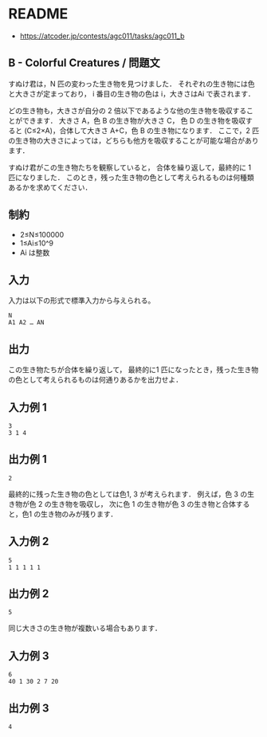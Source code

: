 # README
- <https://atcoder.jp/contests/agc011/tasks/agc011_b>
## B - Colorful Creatures / 問題文
すぬけ君は，N 匹の変わった生き物を見つけました．
それぞれの生き物には色と大きさが定まっており，
i 番目の生き物の色は i，大きさはAi​ で表されます．

どの生き物も，大きさが自分の 2 倍以下であるような他の生き物を吸収することができます．
大きさ A，色 B の生き物が大きさ C，
色 D の生き物を吸収すると (C≤2×A)，合体して大きさ A+C，色 B の生き物になります．
ここで，2 匹の生き物の大きさによっては，どちらも他方を吸収することが可能な場合があります．

すぬけ君がこの生き物たちを観察していると，
合体を繰り返して，最終的に 1 匹になりました．
このとき，残った生き物の色として考えられるものは何種類あるかを求めてください．
## 制約
- 2≤N≤100000
- 1≤Ai​≤10^9
- Ai​ は整数
## 入力
入力は以下の形式で標準入力から与えられる。

```
N
A1 A2​ … AN
```
## 出力
この生き物たちが合体を繰り返して，
最終的に1 匹になったとき，残った生き物の色として考えられるものは何通りあるかを出力せよ．
## 入力例 1
```
3
3 1 4
```
## 出力例 1
```
2
```
最終的に残った生き物の色としては色1, 3 が考えられます．
例えば，色 3 の生き物が色 2 の生き物を吸収し，
次に色 1 の生き物が色 3 の生き物と合体すると，色1 の生き物のみが残ります．
## 入力例 2
```
5
1 1 1 1 1
```
## 出力例 2
```
5
```

同じ大きさの生き物が複数いる場合もあります．
## 入力例 3
```
6
40 1 30 2 7 20
```
## 出力例 3
```
4
```
